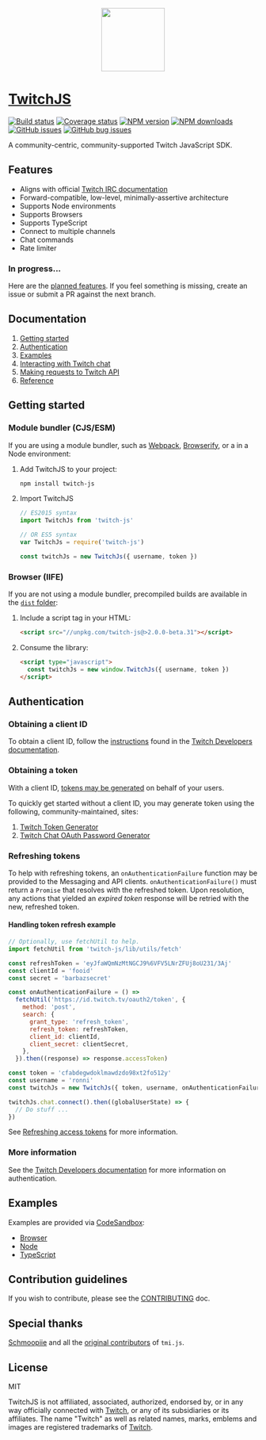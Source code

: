 <p align="center">
  <img width="128" src="media/logo.svg">
</p>

# [TwitchJS](https://twitch-js.netlify.com/)

[![Build status](https://img.shields.io/github/workflow/status/twitch-js/twitch-js/ci?style=flat-square)](https://github.com/twitch-js/twitch-js/actions)
[![Coverage status](https://img.shields.io/codecov/c/github/twitch-js/twitch-js/next.svg?longCache=true&style=flat-square)](https://codecov.io/gh/twitch-js/twitch-js/branch/next)
[![NPM version](https://img.shields.io/npm/v/twitch-js.svg?longCache=true&style=flat-square)](https://www.npmjs.com/package/twitch-js)
[![NPM downloads](https://img.shields.io/npm/dm/twitch-js.svg?longCache=true&style=flat-square)](https://www.npmjs.com/package/twitch-js)
[![GitHub issues](https://img.shields.io/github/issues-raw/twitch-js/twitch-js.svg?longCache=true&style=flat-square)](https://github.com/twitch-js/twitch-js/issues)
[![GitHub bug issues](https://img.shields.io/github/issues-raw/twitch-js/twitch-js/bug?style=flat-square)](https://github.com/twitch-js/twitch-js/issues?q=is%3Aopen+is%3Aissue+label%3Abug)

A community-centric, community-supported Twitch JavaScript SDK.

## Features

- Aligns with official
  [Twitch IRC documentation](https://dev.twitch.tv/docs/irc/)
- Forward-compatible, low-level, minimally-assertive architecture
- Supports Node environments
- Supports Browsers
- Supports TypeScript
- Connect to multiple channels
- Chat commands
- Rate limiter

### In progress...

Here are the
[planned features](https://github.com/twitch-js/twitch-js/milestones). If you
feel something is missing, create an issue or submit a PR against the next
branch.

## Documentation

1. [Getting started](#getting-started)
2. [Authentication](#authentication)
3. [Examples](#examples)
4. [Interacting with Twitch chat](https://twitch-js.netlify.com/classes/chat.html)
5. [Making requests to Twitch API](https://twitch-js.netlify.com/classes/api.html)
6. [Reference](https://twitch-js.netlify.com/globals.html)

## Getting started

### Module bundler (CJS/ESM)

If you are using a module bundler, such as [Webpack](https://webpack.js.org/),
[Browserify](http://browserify.org/), or a in a Node environment:

1. Add TwitchJS to your project:
   ```bash
   npm install twitch-js
   ```
2. Import TwitchJS

   ```js
   // ES2015 syntax
   import TwitchJs from 'twitch-js'

   // OR ES5 syntax
   var TwitchJs = require('twitch-js')

   const twitchJs = new TwitchJs({ username, token })
   ```

### Browser (IIFE)

If you are not using a module bundler, precompiled builds are available in the
[`dist` folder](https://unpkg.com/twitch-js@>2.0.0-beta/dist/):

1. Include a script tag in your HTML:
   ```html
   <script src="//unpkg.com/twitch-js@>2.0.0-beta.31"></script>
   ```
2. Consume the library:
   ```html
   <script type="javascript">
     const twitchJs = new window.TwitchJs({ username, token })
   </script>
   ```

## Authentication

### Obtaining a client ID

To obtain a client ID, follow the
[instructions](https://dev.twitch.tv/docs/authentication/#registration) found in
the [Twitch Developers documentation](https://dev.twitch.tv/docs).

### Obtaining a token

With a client ID,
[tokens may be generated](https://dev.twitch.tv/docs/authentication/#getting-tokens)
on behalf of your users.

To quickly get started without a client ID, you may generate token using the
following, community-maintained, sites:

1. [Twitch Token Generator](https://twitchtokengenerator.com)
2. [Twitch Chat OAuth Password Generator](https://twitchapps.com/tmi)

### Refreshing tokens

To help with refreshing tokens, an `onAuthenticationFailure` function may be
provided to the Messaging and API clients. `onAuthenticationFailure()` must
return a `Promise` that resolves with the refreshed token. Upon resolution, any
actions that yielded an _expired token_ response will be retried with the new,
refreshed token.

#### Handling token refresh example

```js
// Optionally, use fetchUtil to help.
import fetchUtil from 'twitch-js/lib/utils/fetch'

const refreshToken = 'eyJfaWQmNzMtNGCJ9%6VFV5LNrZFUj8oU231/3Aj'
const clientId = 'fooid'
const secret = 'barbazsecret'

const onAuthenticationFailure = () =>
  fetchUtil('https://id.twitch.tv/oauth2/token', {
    method: 'post',
    search: {
      grant_type: 'refresh_token',
      refresh_token: refreshToken,
      client_id: clientId,
      client_secret: clientSecret,
    },
  }).then((response) => response.accessToken)

const token = 'cfabdegwdoklmawdzdo98xt2fo512y'
const username = 'ronni'
const twitchJs = new TwitchJs({ token, username, onAuthenticationFailure })

twitchJs.chat.connect().then((globalUserState) => {
  // Do stuff ...
})
```

See
[Refreshing access tokens](https://dev.twitch.tv/docs/authentication/#refreshing-access-tokens)
for more information.

### More information

See the
[Twitch Developers documentation](https://dev.twitch.tv/docs/authentication) for
more information on authentication.

## Examples

Examples are provided via [CodeSandbox](https://codesandbox.io):

- [Browser](https://codesandbox.io/s/twitch-js-browser-example-upf4x)
- [Node](https://codesandbox.io/s/twitch-js-node-example-mnel5)
- [TypeScript](https://codesandbox.io/s/twitch-js-typescript-example-tnnys)

## Contribution guidelines

If you wish to contribute, please see the
[CONTRIBUTING](https://github.com/twitch-js/twitch-js/blob/master/CONTRIBUTING.md)
doc.

## Special thanks

[Schmoopiie](https://github.com/Schmoopiie) and all the
[original contributors](https://github.com/tmijs/tmi.js/graphs/contributors) of
`tmi.js`.

## License

MIT

TwitchJS is not affiliated, associated, authorized, endorsed by, or in any way
officially connected with [Twitch](https://www.twitch.tv/), or any of its
subsidiaries or its affiliates. The name "Twitch" as well as related names,
marks, emblems and images are registered trademarks of
[Twitch](https://www.twitch.tv/).
